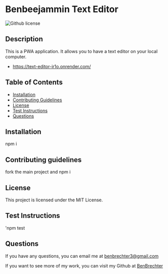 # Benbeejammin Text Editor
   ![Github license](https://img.shields.io/badge/license-MIT%20License-blue.svg)

  ## Description
  This is a PWA application. It allows you to have a text editor on your local computer.
  - https://text-editor-ir1o.onrender.com/ 

  ## Table of Contents
  - [Installation](#installation)
  - [Contributing Guidelines](#contributing-guidelines)
  - [License](#license)
  - [Test Instructions](#test-instructions)
  - [Questions](#questions)

  ## Installation
  npm i

  ## Contributing guidelines
  fork the main project and npm i

  ## License 
 This project is licensed under the MIT License.

  ## Test Instructions
  'npm test

  ## Questions
  If you have any questions, you can email me at benbrechter3@gmail.com 

  If you want to see more of my work, you can visit my Github at [BenBrechter](https://github.com/undefined)

